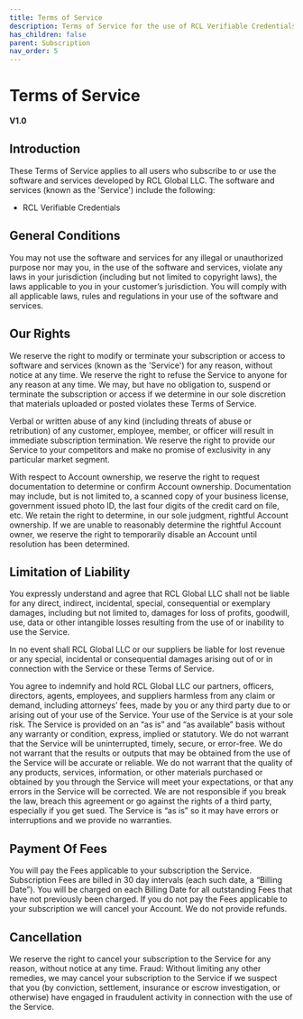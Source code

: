 ```yaml
---
title: Terms of Service
description: Terms of Service for the use of RCL Verifiable Credentials
has_children: false
parent: Subscription
nav_order: 5
---
```


# Terms of Service
**V1.0**

## Introduction

These Terms of Service applies to all users who subscribe to or use the software and services developed by RCL Global LLC. The software and services (known as the 'Service') include the following:

- RCL Verifiable Credentials

## General Conditions

You may not use the software and services for any illegal or unauthorized purpose nor may you, in the use of the software and services, violate any laws in your jurisdiction (including but not limited to copyright laws), the laws applicable to you in your customer’s jurisdiction. You will comply with all applicable laws, rules and regulations in your use of the software and services.

## Our Rights

We reserve the right to modify or terminate your subscription or access to software and services (known as the 'Service') for any reason, without notice at any time. We reserve the right to refuse the Service to anyone for any reason at any time. We may, but have no obligation to, suspend or terminate the subscription or access if we determine in our sole discretion that materials uploaded or posted violates these Terms of Service.

Verbal or written abuse of any kind (including threats of abuse or retribution) of any customer, employee, member, or officer will result in immediate subscription termination. We reserve the right to provide our Service to your competitors and make no promise of exclusivity in any particular market segment. 

With respect to Account ownership, we reserve the right to request documentation to determine or confirm Account ownership. Documentation may include, but is not limited to, a scanned copy of your business license, government issued photo ID, the last four digits of the credit card on file, etc. We retain the right to determine, in our sole judgment, rightful Account ownership. If we are unable to reasonably determine the rightful Account owner, we reserve the right to temporarily disable an Account until resolution has been determined.

## Limitation of Liability

You expressly understand and agree that RCL Global LLC shall not be liable for any direct, indirect, incidental, special, consequential or exemplary damages, including but not limited to, damages for loss of profits, goodwill, use, data or other intangible losses resulting from the use of or inability to use the Service. 

In no event shall RCL Global LLC or our suppliers be liable for lost revenue or any special, incidental or consequential damages arising out of or in connection with the Service or these Terms of Service. 

You agree to indemnify and hold RCL Global LLC our partners, officers, directors, agents, employees, and suppliers harmless from any claim or demand, including attorneys’ fees, made by you or any third party due to or arising out of your use of the Service. Your use of the Service is at your sole risk. The Service is provided on an “as is” and “as available” basis without any warranty or condition, express, implied or statutory. We do not warrant that the Service will be uninterrupted, timely, secure, or error-free. We do not warrant that the results or outputs that may be obtained from the use of the Service will be accurate or reliable. We do not warrant that the quality of any products, services, information, or other materials purchased or obtained by you through the Service will meet your expectations, or that any errors in the Service will be corrected. We are not responsible if you break the law, breach this agreement or go against the rights of a third party, especially if you get sued. The Service is “as is” so it may have errors or interruptions and we provide no warranties.

## Payment Of Fees

You will pay the Fees applicable to your subscription the Service. Subscription Fees are billed in 30 day intervals (each such date, a “Billing Date”). You will be charged on each Billing Date for all outstanding Fees that have not previously been charged. If you do not pay the Fees applicable to your subscription we will cancel your Account. We do not provide refunds.

## Cancellation

We reserve the right to cancel your subscription to the Service for any reason, without notice at any time. Fraud: Without limiting any other remedies, we may cancel your subscription to the Service if we suspect that you (by conviction, settlement, insurance or escrow investigation, or otherwise) have engaged in fraudulent activity in connection with the use of the Service.